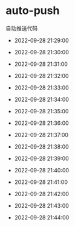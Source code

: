 # auto-push

自动推送代码

- 2022-09-28 21:29:00

- 2022-09-28 21:30:00

- 2022-09-28 21:31:00

- 2022-09-28 21:32:00

- 2022-09-28 21:33:00

- 2022-09-28 21:34:00

- 2022-09-28 21:35:00

- 2022-09-28 21:36:00

- 2022-09-28 21:37:00

- 2022-09-28 21:38:00

- 2022-09-28 21:39:00

- 2022-09-28 21:40:00

- 2022-09-28 21:41:00

- 2022-09-28 21:42:00

- 2022-09-28 21:43:00

- 2022-09-28 21:44:00
